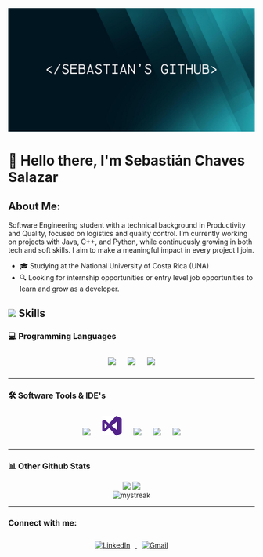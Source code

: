<img src="SEBASTIAN_CHAVES _S.png"> 

# 👋 Hello there, I'm Sebastián Chaves Salazar

## About Me:
Software Engineering student with a technical background in Productivity and Quality, focused on logistics and quality control. I’m currently working on projects with Java, C++, and Python, while continuously growing in both tech and soft skills. I aim to make a meaningful impact in every project I join.

- 🎓 Studying at the National University of Costa Rica (UNA)
- 🔍 Looking for internship opportunities or entry level job opportunities to learn and grow as a developer.

## <img src="https://media2.giphy.com/media/QssGEmpkyEOhBCb7e1/giphy.gif?cid=ecf05e47a0n3gi1bfqntqmob8g9aid1oyj2wr3ds3mg700bl&rid=giphy.gif" width ="25"><b> Skills</b>
### 💻 Programming Languages

<div align="center">
  <img src="https://cdn.jsdelivr.net/gh/devicons/devicon/icons/python/python-original.svg" width="40px" style="margin: 10px;" />
  <img src="https://cdn.jsdelivr.net/gh/devicons/devicon/icons/cplusplus/cplusplus-original.svg" width="40px" style="margin: 10px;" />
  <img src="https://cdn.jsdelivr.net/gh/devicons/devicon/icons/java/java-plain.svg" width="40px" style="margin: 10px;" />
</div>

---
### 🛠️ Software Tools & IDE's

<div align="center">
  <img src="https://cdn.jsdelivr.net/gh/devicons/devicon/icons/vscode/vscode-original.svg" width="40px" style="margin: 10px;" />
  <img src="https://raw.githubusercontent.com/devicons/devicon/master/icons/visualstudio/visualstudio-plain.svg" width="40px" style="margin: 10px;" title="Visual Studio"/>
  <img src="https://cdn.jsdelivr.net/gh/devicons/devicon/icons/intellij/intellij-original.svg" width="40px" style="margin: 10px;" />
  <img src="https://cdn.jsdelivr.net/gh/devicons/devicon/icons/git/git-original.svg" width="40px" style="margin: 10px;" />
  <img src="https://cdn.jsdelivr.net/gh/devicons/devicon/icons/github/github-original.svg" width="40px" style="margin: 10px;" />
</div>

---
### 📊 Other Github Stats 
<div align="center">
  <img height="180em" src="https://github-readme-stats.vercel.app/api?username=sebchsal&show_icons=true&theme=tokyonight"/>
  <img height="180em" src="https://github-readme-stats.vercel.app/api/top-langs/?username=sebchsal&theme=tokyonight&layout=compact"/>
</div>
<div align="center">
  <img src="https://github-readme-streak-stats.herokuapp.com/?user=sebchsal&theme=tokyonight" alt="mystreak"/>
</div>

---

### Connect with me:
<div align="center">
  <!-- LinkedIn -->
  <a href="https://www.linkedin.com/in/sebasti%C3%A1nchavessalazar/" target="_blank">
    <img src="https://cdn.jsdelivr.net/gh/devicons/devicon/icons/linkedin/linkedin-original.svg" width="40px" style="margin: 10px;" alt="LinkedIn" />
  </a>
  <a href="mailto:sebaschavsal@gmail.com">
       <img src="https://ssl.gstatic.com/ui/v1/icons/mail/rfr/gmail.ico" width="40px" style="margin: 10px;" alt="Gmail" />
  </a>
</div>
